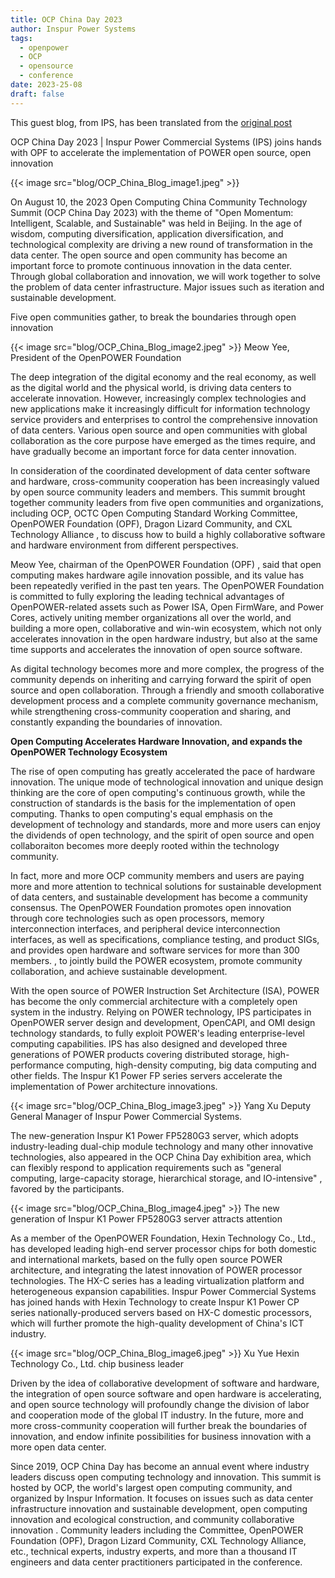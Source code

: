 ```yaml
---
title: OCP China Day 2023
author: Inspur Power Systems
tags:
  - openpower
  - OCP
  - opensource
  - conference
date: 2023-25-08
draft: false
---
```

This guest blog, from IPS, has been translated from the [original post](https://mp.weixin.qq.com/s/Vh291sS8XrIvyGFumM4qqA)

OCP China Day 2023 |  Inspur Power Commercial Systems (IPS) joins hands with OPF to accelerate the implementation of POWER open source, open innovation

{{< image src="blog/OCP_China_Blog_image1.jpeg" >}}

On August 10, the 2023 Open Computing China Community Technology Summit (OCP China Day 2023) with the theme of "Open Momentum: Intelligent, Scalable, and Sustainable" was held in Beijing. In the age of wisdom, computing diversification, application diversification, and technological complexity are driving a new round of transformation in the data center. The open source and open community has become an important force to promote continuous innovation in the data center. Through global collaboration and innovation, we will work together to solve the problem of data center infrastructure. Major issues such as iteration and sustainable development. 

Five open communities gather, to break the boundaries through open innovation

{{< image src="blog/OCP_China_Blog_image2.jpeg" >}}
Meow Yee, President of the OpenPOWER Foundation

The deep integration of the digital economy and the real economy, as well as the digital world and the physical world, is driving data centers to accelerate innovation. However, increasingly complex technologies and new applications make it increasingly difficult for information technology service providers and enterprises to control the comprehensive innovation of data centers. Various open source and open communities with global collaboration as the core purpose have emerged as the times require, and have gradually become an important force for data center innovation.

In consideration of the coordinated development of data center software and hardware, cross-community cooperation has been increasingly valued by open source community leaders and members. This summit brought together community leaders from five open communities and organizations, including OCP, OCTC Open Computing Standard Working Committee, OpenPOWER Foundation (OPF), Dragon Lizard Community, and CXL Technology Alliance , to discuss how to build a highly collaborative software and hardware environment from different perspectives.

Meow Yee, chairman of the OpenPOWER Foundation (OPF) , said that open computing makes hardware agile innovation possible, and its value has been repeatedly verified in the past ten years. The OpenPOWER Foundation is committed to fully exploring the leading technical advantages of OpenPOWER-related assets such as Power ISA, Open FirmWare, and Power Cores, actively uniting member organizations all over the world, and building a more open, collaborative and win-win ecosystem, which not only accelerates innovation in the open hardware industry, but also at the same time supports and accelerates the innovation of open source software.

As digital technology becomes more and more complex, the progress of the community depends on inheriting and carrying forward the spirit of open source and open collaboration. Through a friendly and smooth collaborative development process and a complete community governance mechanism, while strengthening cross-community cooperation and sharing, and constantly expanding the boundaries of innovation.

**Open Computing Accelerates Hardware Innovation, and expands the OpenPOWER Technology Ecosystem**

The rise of open computing has greatly accelerated the pace of hardware innovation. The unique mode of technological innovation and unique design thinking are the core of open computing's continuous growth, while the construction of standards is the basis for the implementation of open computing. Thanks to open computing's equal emphasis on the development of technology and standards, more and more users can enjoy the dividends of open technology, and the spirit of open source and open collaboraiton becomes more deeply rooted within the technology community.

In fact, more and more OCP community members and users are paying more and more attention to technical solutions for sustainable development of data centers, and sustainable development has become a community consensus. The OpenPOWER Foundation promotes open innovation through core technologies such as open processors, memory interconnection interfaces, and peripheral device interconnection interfaces, as well as specifications, compliance testing, and product SIGs, and provides open hardware and software services for more than 300 members. , to jointly build the POWER ecosystem, promote community collaboration, and achieve sustainable development.

With the open source of POWER Instruction Set Architecture (ISA), POWER has become the only commercial architecture with a completely open system in the industry. Relying on POWER technology, IPS participates in OpenPOWER server design and development, OpenCAPI, and OMI design technology standards, to fully exploit POWER's leading enterprise-level computing capabilities. IPS has also designed and developed three generations of POWER products covering distributed storage, high-performance computing, high-density computing, big data computing and other fields. The Inspur K1 Power FP series servers accelerate the implementation of Power architecture innovations. 

{{< image src="blog/OCP_China_Blog_image3.jpeg" >}}
Yang Xu Deputy General Manager of Inspur Power Commercial Systems.

The new-generation Inspur K1 Power FP5280G3 server, which adopts industry-leading dual-chip module technology and many other innovative technologies, also appeared in the OCP China Day exhibition area, which can flexibly respond to application requirements such as "general computing, large-capacity storage, hierarchical storage, and IO-intensive" , favored by the participants.

{{< image src="blog/OCP_China_Blog_image4.jpeg" >}}
The new generation of Inspur K1 Power FP5280G3 server attracts attention

As a member of the OpenPOWER Foundation, Hexin Technology Co., Ltd., has developed leading high-end server processor chips for both domestic and international markets, based on the fully open source POWER architecture, and integrating the latest innovation of POWER processor technologies. The HX-C series has a leading virtualization platform and heterogeneous expansion capabilities. Inspur Power Commercial Systems has joined hands with Hexin Technology to create Inspur K1 Power CP series nationally-produced servers based on HX-C domestic processors, which will further promote the high-quality development of China's ICT industry.

{{< image src="blog/OCP_China_Blog_image6.jpeg" >}}
Xu Yue Hexin Technology Co., Ltd. chip business leader

Driven by the idea of ​collaborative development of software and hardware, the integration of open source software and open hardware is accelerating, and open source technology will profoundly change the division of labor and cooperation mode of the global IT industry. In the future, more and more cross-community cooperation will further break the boundaries of innovation, and endow infinite possibilities for business innovation with a more open data center.

Since 2019, OCP China Day has become an annual event where industry leaders discuss open computing technology and innovation. This summit is hosted by OCP, the world's largest open computing community, and organized by Inspur Information. It focuses on issues such as data center infrastructure innovation and sustainable development, open computing innovation and ecological construction, and community collaborative innovation . Community leaders including the Committee, OpenPOWER Foundation (OPF), Dragon Lizard Community, CXL Technology Alliance, etc., technical experts, industry experts, and more than a thousand IT engineers and data center practitioners participated in the conference.

